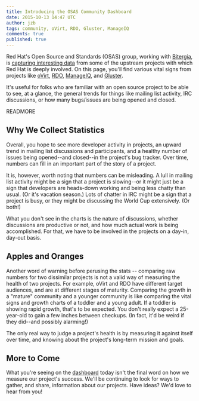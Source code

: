 ```yaml
---
title: Introducing the OSAS Community Dashboard
date: 2015-10-13 14:47 UTC
author: jzb
tags: community, oVirt, RDO, Gluster, ManageIQ
comments: true
published: true
---
```

Red Hat's Open Source and Standards (OSAS) group, working with [Bitergia](http://www.bitegia.com), is [capturing interesting data](dashboard/) from some of the upstream projects with which Red Hat is deeply involved. On this page, you'll find various vital signs from projects like [oVirt](http://www.ovirt.org), [RDO](https://www.rdoproject.org), [ManageIQ](http://manageiq.org/), and [Gluster](http://gluster.org/).

It's useful for folks who are familiar with an open source project to be able to see, at a glance, the general trends for things like mailing list activity, IRC discussions, or how many bugs/issues are being opened and closed.

READMORE

## Why We Collect Statistics

Overall, you hope to see more developer activity in projects, an upward trend in mailing list discussions and participants, and a healthy number of issues being opened--and closed--in the project's bug tracker. Over time, numbers can fill in an important part of the story of a project.

It is, however, worth noting that numbers can be misleading. A lull in mailing list activity might be a sign that a project is slowing--or it might just be a sign that developers are heads-down working and being less chatty than usual. (Or it's vacation season.) Lots of chatter in IRC might be a sign that a project is busy, or they might be discussing the World Cup extensively. (Or both!)

What you don't see in the charts is the nature of discussions, whether discussions are productive or not, and how much actual work is being accomplished. For that, we have to be involved in the projects on a day-in, day-out basis.

## Apples and Oranges

Another word of warning before perusing the stats -- comparing raw numbers for two dissimilar projects is not a valid way of measuring the health of two projects. For example, oVirt and RDO have different target audiences, and are at different stages of maturity. Comparing the growth in a "mature" community and a younger community is like comparing the vital signs and growth charts of a toddler and a young adult. If a toddler is showing rapid growth, that's to be expected. You don't really expect a 25-year-old to gain a few inches between checkups. (In fact, it'd be weird if they did--and possibly alarming!)

The only real way to judge a project's health is by measuring it against itself over time, and knowing about the project's long-term mission and goals.

## More to Come

What you're seeing on the [dashboard](dashboard/) today isn't the final word on how we measure our project's success. We'll be continuing to look for ways to gather, and share, information about our projects. Have ideas? We'd love to hear from you!
